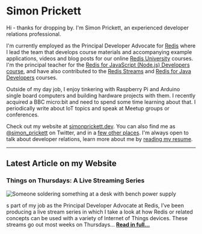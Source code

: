 # Simon Prickett

Hi - thanks for dropping by. I'm Simon Prickett, an experienced developer relations professional.

I'm currently employed as the Principal Developer Advocate for [Redis](https://redis.com) where I lead the team that develops course materials and accompanying example applications, videos and blog posts for our online [Redis University](https://university.redis.com) courses. I'm the principal teacher for the [Redis for JavaScript (Node.js) Developers course](https://university.redis.com/courses/ru102js/), and have also contributed to the [Redis Streams](https://university.redis.com/courses/ru202/) and [Redis for Java Developers](https://university.redis.com/courses/ru102j/) courses.

Outside of my day job, I enjoy tinkering with Raspberry Pi and Arduino single board computers and building hardware projects with them. I recently acquired a BBC micro:bit and need to spend some time learning about that. I periodically write about IoT topics and speak at Meetup groups or conferences.

Check out my website at [simonprickett.dev](https://simonprickett.dev).  You can also find me as [@simon_prickett](https://twitter.com/simon_prickett) on Twitter, and in a [few other places](https://simonprickett.dev/contact/).  I'm always open to talk about developer relations, learn more about me by [reading my resume](https://simonprickett.dev/resume/).

---

## Latest Article on my Website

### Things on Thursdays: A Live Streaming Series

![Someone soldering something at a desk with bench power supply](https://simonprickett.dev/assets/images/things_on_thursdays_main.jpg)

s part of my job as the Principal Developer Advocate at Redis, I’ve been producing a live stream series in which I take a look at how Redis or related concepts can be used with a variety of Internet of Things devices. These streams go out most weeks on Thursdays... **[Read in full...](https://simonprickett.dev/things-on-thursdays-livestreams/)**
